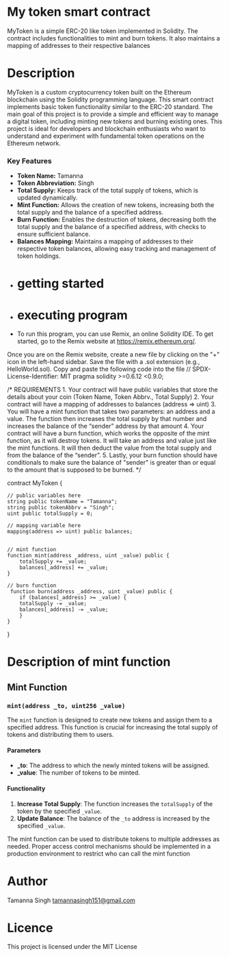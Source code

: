 # My token smart contract
MyToken is a simple ERC-20 like token implemented in Solidity. The contract includes functionalities to mint and burn tokens. It also maintains a mapping of addresses to their respective balances
# Description
MyToken is a custom cryptocurrency token built on the Ethereum blockchain using the Solidity programming language. This smart contract implements basic token functionality similar to the ERC-20 standard. The main goal of this project is to provide a simple and efficient way to manage a digital token, including minting new tokens and burning existing ones. This project is ideal for developers and blockchain enthusiasts who want to understand and experiment with fundamental token operations on the Ethereum network.

### Key Features
- **Token Name:** Tamanna
- **Token Abbreviation:** Singh
- **Total Supply:** Keeps track of the total supply of tokens, which is updated dynamically.
- **Mint Function:** Allows the creation of new tokens, increasing both the total supply and the balance of a specified address.
- **Burn Function:** Enables the destruction of tokens, decreasing both the total supply and the balance of a specified address, with checks to ensure sufficient balance.
- **Balances Mapping:** Maintains a mapping of addresses to their respective token balances, allowing easy tracking and management of token holdings.
- # getting started
- # executing program
- To run this program, you can use Remix, an online Solidity IDE. To get started, go to the Remix website at https://remix.ethereum.org/.

Once you are on the Remix website, create a new file by clicking on the "+" icon in the left-hand sidebar. Save the file with a .sol extension (e.g., HelloWorld.sol). Copy and paste the following code into the file
// SPDX-License-Identifier: MIT
pragma solidity >=0.6.12 <0.9.0;

/*
       REQUIREMENTS
    1. Your contract will have public variables that store the details about your coin (Token Name, Token Abbrv., Total Supply)
    2. Your contract will have a mapping of addresses to balances (address => uint)
    3. You will have a mint function that takes two parameters: an address and a value. 
       The function then increases the total supply by that number and increases the balance 
       of the “sender” address by that amount
    4. Your contract will have a burn function, which works the opposite of the mint function, as it will destroy tokens. 
       It will take an address and value just like the mint functions. It will then deduct the value from the total supply 
       and from the balance of the “sender”.
    5. Lastly, your burn function should have conditionals to make sure the balance of "sender" is greater than or equal 
       to the amount that is supposed to be burned.
*/

contract MyToken {

    // public variables here
    string public tokenName = "Tamanna";
    string public tokenAbbrv = "Singh";
    uint public totalSupply = 0;

    // mapping variable here
    mapping(address => uint) public balances;


    // mint function
    function mint(address _address, uint _value) public {
        totalSupply += _value;
        balances[_address] += _value;
    }

    // burn function
     function burn(address _address, uint _value) public {
        if (balances[_address] >= _value) {
        totalSupply -= _value;
        balances[_address] -= _value;
        }
    }
    

}
# Description of mint function
## Mint Function

### `mint(address _to, uint256 _value)`

The `mint` function is designed to create new tokens and assign them to a specified address. This function is crucial for increasing the total supply of tokens and distributing them to users.

#### Parameters
- **_to**: The address to which the newly minted tokens will be assigned.
- **_value**: The number of tokens to be minted.

#### Functionality
1. **Increase Total Supply**: The function increases the `totalSupply` of the token by the specified `_value`.
2. **Update Balance**: The balance of the `_to` address is increased by the specified `_value`.

The mint function can be used to distribute tokens to multiple addresses as needed.
Proper access control mechanisms should be implemented in a production environment to restrict who can call the mint function


# Author
Tamanna Singh 
tamannasingh151@gmail.com
# Licence
This project is licensed under the MIT License


